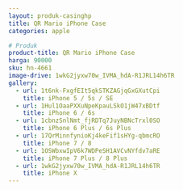 ```yaml
---
layout: produk-casinghp
title: QR Mario iPhone Case
categories: apple

# Produk
product-title: QR Mario iPhone Case
harga: 90000
sku: hn-4661
image-drive: 1wkG2jyxw70w_IVMA_hdA-R1JRL14h6TR
gallery:
  - url: 1t6nk-FxgfEIt5qkSTKZAGjqGxGXutCpi
    title: iPhone 5 / 5s / SE
  - url: 1Hul1OaaPXXuNpeKpauLSkO1jW47xBDtf
    title: iPhone 6 / 6s
  - url: 1cbnzSnlNmt_fjRDTq7JuyNBNcTrxl0SO
    title: iPhone 6 Plus / 6s Plus
  - url: 17QrMinnfynioKj4keFif1sHYg-qbmcRO
    title: iPhone 7 / 8
  - url: 1OSWbxwIpV6k7WDPeSH1AVCvNYfdv7aRE
    title: iPhone 7 Plus / 8 Plus
  - url: 1wkG2jyxw70w_IVMA_hdA-R1JRL14h6TR
    title: iPhone X
---
```

